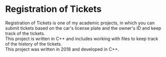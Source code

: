 # Registration of Tickets

Registration of Tickets is one of my academic projects, in which you can submit tickets based on the car's license plate and the owner's ID and keep track of the tickets.<br>
This project is written in C++ and includes working with files to keep track of the history of the tickets.<br>
This project was written in 2018 and developed in C++.